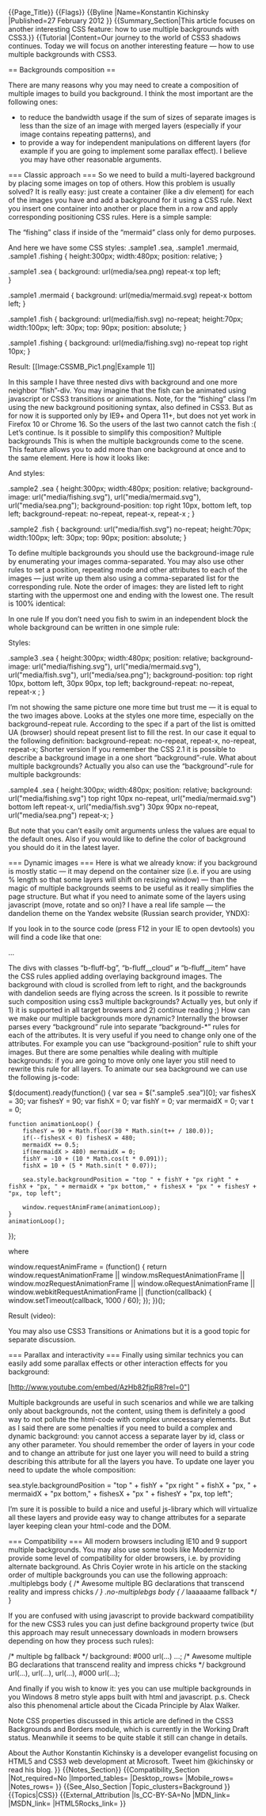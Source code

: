 {{Page_Title}}
{{Flags}}
{{Byline
|Name=Konstantin Kichinsky
|Published=27 February 2012
}}
{{Summary_Section|This article focuses on another interesting CSS feature: how to use multiple backgrounds with CSS3.}}
{{Tutorial
|Content=Our journey to the world of CSS3 shadows continues. Today we will focus on another interesting feature — how to use multiple backgrounds with CSS3.

== Backgrounds composition ==

There are many reasons why you may need to create a composition of multiple images to build you background. I think the most important are the following ones:
* to reduce the bandwidth usage if the sum of sizes of separate images is less than the size of an image with merged layers (especially if your image contains repeating patterns), and
* to provide a way for independent manipulations on different layers (for example if you are going to implement some parallax effect).
I believe you may have other reasonable arguments.

=== Classic approach ===
So we need to build a multi-layered background by placing some images on top of others. How this problem is usually solved? It is really easy: just create a container (like a div element) for each of the images you have and add a background for it using a CSS rule. Next you insert one container into another or place them in a row and apply corresponding positioning CSS rules. 
Here is a simple sample:

<syntaxhighlight lang="html5">

<div class="sample1">
    <div class="sea">
        <div class="mermaid"><div class="fishing"></div></div>                
        <div class="fish"></div>
    </div>
</div>
</syntaxhighlight>

The “fishing” class if inside of the “mermaid” class only for demo purposes.

And here we have some CSS styles:
<syntaxhighlight lang="html5">
.sample1 .sea, .sample1 .mermaid, .sample1 .fishing {
    height:300px;
    width:480px;
    position: relative;
}
            
.sample1 .sea {
    background: url(media/sea.png) repeat-x top left;          
}
            
.sample1 .mermaid {
    background: url(media/mermaid.svg) repeat-x bottom left;
}
        
.sample1 .fish {
    background: url(media/fish.svg) no-repeat;
    height:70px;
    width:100px;
    left: 30px;
    top: 90px;
    position: absolute;
}
            
.sample1 .fishing {
    background: url(media/fishing.svg) no-repeat top right 10px;
}
</syntaxhighlight>

Result:
[[Image:CSSMB_Pic1.png|Example 1]] 

In this sample I have three nested divs with background and one more neighbor “fish”-div. You may imagine that the fish can be animated using javascript or CSS3 transitions or animations.
Note, for the “fishing” class I’m using the new background positioning syntax, also defined in CSS3. But as for now it is supported only by IE9+ and Opera 11+, but does not yet work in Firefox 10 or Chrome 16. So the users of the last two cannot catch the fish :(
Let’s continue. Is it possible to simplify this composition?
Multiple backgrounds
This is when the multiple backgrounds come to the scene. This feature allows you to add more than one background at once and to the same element. Here is how it looks like:

<syntaxhighlight lang="html5">
<div class="sample2">
    <div class="sea">                     
        <div class="fish"></div>
    </div>
</div>
</syntaxhighlight>

And styles:

<syntaxhighlight lang="html5">
.sample2 .sea {
    height:300px;
    width:480px;
    position: relative;
    background-image:  url("media/fishing.svg"), url("media/mermaid.svg"), url("media/sea.png");  
    background-position: top right 10px, bottom left, top left;
    background-repeat: no-repeat, repeat-x, repeat-x ;
}
            
.sample2 .fish {
    background: url("media/fish.svg") no-repeat;
    height:70px;
    width:100px;
    left: 30px;
    top: 90px;
    position: absolute;
}
</syntaxhighlight>

To define multiple backgrounds you should use the background-image rule by enumerating your images comma-separated. You may also use other rules to set a position, repeating mode and other attributes to each of the images — just write up them also using a comma-separated list for the corresponding rule. Note the order of images: they are listed left to right starting with the uppermost one and ending with the lowest one.
The result is 100% identical:
 
In one rule
If you don’t need you fish to swim in an independent block the whole background can be written in one simple rule:

<syntaxhighlight lang="html5">
<div class="sample3">
    <div class="sea"></div>
</div>
</syntaxhighlight>

Styles:

<syntaxhighlight lang="html5">
.sample3 .sea {
    height:300px;
    width:480px;
    position: relative;
    background-image:  url("media/fishing.svg"), url("media/mermaid.svg"), url("media/fish.svg"), url("media/sea.png");  
    background-position: top right 10px, bottom left,  30px 90px, top left;
    background-repeat: no-repeat, repeat-x ;
}
</syntaxhighlight>

I’m not showing the same picture one more time but trust me — it is equal to the two images above. Looks at the styles one more time, especially on the background-repeat rule. According to the spec if a part of the list is omitted UA (browser) should repeat present list to fill the rest.
In our case it equal to the following definition:
background-repeat: no-repeat, repeat-x, no-repeat, repeat-x;
Shorter version
If you remember the CSS 2.1 it is possible to describe a background image in a one short “background”-rule. What about multiple backgrounds? Actually you also can use the “background”-rule for multiple backgrounds:

<syntaxhighlight lang="html5">
.sample4 .sea {
    height:300px;
    width:480px;
    position: relative;
    background: url("media/fishing.svg") top right 10px no-repeat, 
                url("media/mermaid.svg") bottom left repeat-x,
                url("media/fish.svg") 30px 90px no-repeat,
                url("media/sea.png") repeat-x;                
            }
</syntaxhighlight>

But note that you can’t easily omit arguments unless the values are equal to the default ones. Also if you would like to define the color of background you should do it in the latest layer.

=== Dynamic images ===
Here is what we already know: if you background is mostly static — it may depend on the container size (i.e. if you are using % length so that some layers will shift on resizing window) — than the magic of multiple backgrounds seems to be useful as it really simplifies the page structure. But what if you need to animate some of the layers using javascript (move, rotate and so on)?
I have a real life sample — the dandelion theme on the Yandex website (Russian search provider, YNDX):
 
If you look in to the source code (press F12 in your IE to open devtools) you will find a code like that one:
<syntaxhighlight lang="html5">

<div class=b-skin-bg sizcache="272" sizset="0">
	<div class=b-fluff-bg sizcache="272" sizset="0">
		<div class=b-fluff__sky sizcache="272" sizset="0">
			<div style="background-position: 3244px 0px" class=b-fluff__cloud></div>
			<div style="width: 1200px" class=b-max-width sizcache="214" sizset="0">
				<div class=b-fluff__placeholder sizcache="302" sizset="0">
					<div style="bottom: 105px; display: none; left: 940px" class="b-fluff__item b-fluff_item_3" jQuery1328289994769="30"></div>
					<div style="bottom: 50px; display: none; left: 879px" class="b-fluff__item b-fluff_item_3" jQuery1328289994769="31"></div>
					<div style="bottom: 105px; display: none; left: 940px" class="b-fluff__item b-fluff_item_3" jQuery1328289994769="32"></div>
					...
				</div>
			</div>
		</div>
	</div>
</div>
</syntaxhighlight>

The divs with classes “b-fluff-bg”, “b-fluff__cloud” и “b-fluff__item” have the CSS rules applied adding overlaying background images. The background with cloud is scrolled from left to right, and the backgrounds with dandelion seeds are flying across the screen.
Is it possible to rewrite such composition using css3 multiple backgrounds? Actually yes, but only if 1) it is supported in all target browsers and 2) continue reading ;)
How can we make our multiple backgrounds more dynamic? Internally the browser parses every “background” rule into separate “background-*” rules for each of the attributes. It is very useful if you need to change only one of the attributes. For example you can use “background-position” rule to shift your images. But there are some penalties while dealing with multiple backgrounds: if you are going to move only one layer you still need to rewrite this rule for all layers.
To animate our sea background we can use the following js-code:

<syntaxhighlight lang="html5">
$(document).ready(function() {
    var sea = $(".sample5 .sea")[0];
    var fishesX = 30;
    var fishesY = 90;
    var fishX = 0;
    var fishY = 0;
    var mermaidX = 0;
    var t = 0;

    function animationLoop() {
        fishesY = 90 + Math.floor(30 * Math.sin(t++ / 180.0));
        if(--fishesX < 0) fishesX = 480;
        mermaidX += 0.5;
        if(mermaidX > 480) mermaidX = 0;
        fishY = -10 + (10 * Math.cos(t * 0.091));
        fishX = 10 + (5 * Math.sin(t * 0.07));

        sea.style.backgroundPosition = "top " + fishY + "px right " + fishX + "px, " + mermaidX + "px bottom," + fishesX + "px " + fishesY + "px, top left";

        window.requestAnimFrame(animationLoop);
    }
    animationLoop();
});
</syntaxhighlight>

where

<syntaxhighlight lang="html5">
window.requestAnimFrame = (function() {
    return 
        window.requestAnimationFrame || 
        window.msRequestAnimationFrame ||
        window.mozRequestAnimationFrame || 
        window.oRequestAnimationFrame || 
        window.webkitRequestAnimationFrame || 
        (function(callback) { window.setTimeout(callback, 1000 / 60); });
})();
</syntaxhighlight>

Result (video):
 
You may also use CSS3 Transitions or Animations but it is a good topic for separate discussion.

=== Parallax and interactivity ===
Finally using similar technics you can easily add some parallax effects or other interaction effects for you background:


[http://www.youtube.com/embed/AzHb82fjpR8?rel=0"]

Multiple backgrounds are useful in such scenarios and while we are talking only about backgrounds, not the content, using them is definitely a good way to not pollute the html-code with complex unnecessary elements. But as I said there are some penalties if you need to build a complex and dynamic background: you cannot access a separate layer by id, class or any other parameter. You should remember the order of layers in your code and to change an attribute for just one layer you will need to build a string describing this attribute for all the layers you have. To update one layer you need to update the whole composition:

<syntaxhighlight lang="html5">
sea.style.backgroundPosition = "top " + fishY + "px right " + fishX + "px, " + mermaidX + "px bottom," + fishesX + "px " + fishesY + "px, top left";
</syntaxhighlight>

I’m sure it is possible to build a nice and useful js-library which will virtualize all these layers and provide easy way to change attributes for a separate layer keeping clean your html-code and the DOM.

=== Compatibility ===
All modern browsers including IE10 and 9 support multiple backgrounds. You may also use some tools like Modernizr to provide some level of compatibility for older browsers, i.e. by providing alternate background. As Chris Coyier wrote in his article on the stacking order of multiple backgrounds you can use the following approach:
<syntaxhighlight lang="html5">
.multiplebgs body {
   /* Awesome multiple BG declarations that transcend reality and impress chicks */
}
.no-multiplebgs body {
  /* laaaaaame fallback */
}
</syntaxhighlight>


If you are confused with using javascript to provide backward compatibility for the new CSS3 rules you can just define background property twice (but this approach may result unnecessary downloads in modern browsers depending on how they process such rules):

<syntaxhighlight lang="html5">
/* multiple bg fallback */
background: #000 url(...) ...;
/* Awesome multiple BG declarations that transcend reality and impress chicks */
background url(...), url(...), url(...), #000 url(...);
</syntaxhighlight>


And finally if you wish to know it: yes you can use multiple backgrounds in you Windows 8 metro style apps built with html and javascript.
p.s. Check also this phenomenal article about the Cicada Principle by Alax Walker.

Note
CSS properties discussed in this article are defined in the CSS3 Backgrounds and Borders module, which is currently in the Working Draft status. Meanwhile it seems to be quite stable it still can change in details. 

About the Author
Konstantin Kichinsky is a developer evangelist focusing on HTML5 and CSS3 web development at Microsoft.  Tweet him @kichinsky or read his blog.
}}
{{Notes_Section}}
{{Compatibility_Section
|Not_required=No
|Imported_tables=
|Desktop_rows=
|Mobile_rows=
|Notes_rows=
}}
{{See_Also_Section
|Topic_clusters=Background
}}
{{Topics|CSS}}
{{External_Attribution
|Is_CC-BY-SA=No
|MDN_link=
|MSDN_link=
|HTML5Rocks_link=
}}